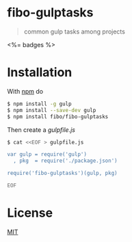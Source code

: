 # fibo-gulptasks

> common gulp tasks among projects

<%= badges %>

# Installation

With [npm](https://npmjs.org/) do

```bash
$ npm install -g gulp
$ npm install --save-dev gulp
$ npm install fibo/fibo-gulptasks
```

Then create a *gulpfile.js*

```bash
$ cat <<EOF > gulpfile.js

var gulp = require('gulp')
  , pkg  = require('./package.json')

require('fibo-gulptasks')(gulp, pkg)

EOF
```

# License

[MIT](http://fibo.mit-license.org/)

